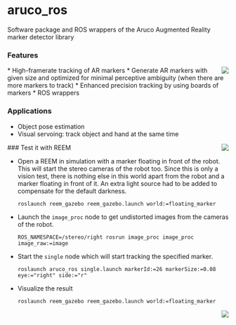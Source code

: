 aruco_ros
=========

Software package and ROS wrappers of the Aruco Augmented Reality marker detector library

### Features
<img align="right" src="https://raw.github.com/pal-robotics/aruco_ros/master/etc/marker_in_hand.jpg" />
 * High-framerate tracking of AR markers
 * Generate AR markers with given size and optimized for minimal perceptive ambiguity (when there are more markers to track)
 * Enhanced precision tracking by using boards of markers
 * ROS wrappers
 

### Applications

 * Object pose estimation
 * Visual servoing: track object and hand at the same time

<img align="right" src="https://raw.github.com/pal-robotics/aruco_ros/master/etc/reem_gazebo_floating_marker_world.png"/>
### Test it with REEM

 * Open a REEM in simulation with a marker floating in front of the robot. This will start the stereo cameras of the robot too. Since this is only a vision test, there is nothing else in this world apart from the robot and a marker floating in front of it. An extra light source had to be added to compensate for the default darkness.

    ```
    roslaunch reem_gazebo reem_gazebo.launch world:=floating_marker
    ```
 * Launch the `image_proc` node to get undistorted images from the cameras of the robot.
 
    ```
    ROS_NAMESPACE=/stereo/right rosrun image_proc image_proc image_raw:=image
    ```
 * Start the `single` node which will start tracking the specified marker.
 
    ```
    roslaunch aruco_ros single.launch markerId:=26 markerSize:=0.08 eye:="right" side:="r"
    ```
 * Visualize the result
 
    ```    
    roslaunch reem_gazebo reem_gazebo.launch world:=floating_marker
    ```


<img align="right" src="https://raw.github.com/pal-robotics/aruco_ros/master/etc/reem_gazebo_floating_marker.png"/>

